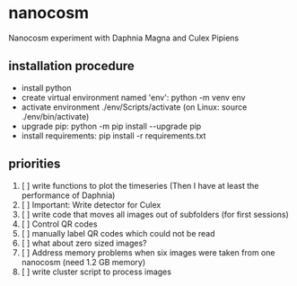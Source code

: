 # nanocosm

Nanocosm experiment with Daphnia Magna and Culex Pipiens

## installation procedure

+ install python
+ create virtual environment named 'env':  python -m venv env
+ activate environment ./env/Scripts/activate (on Linux: source ./env/bin/activate)
+ upgrade pip:   python -m pip install --upgrade pip
+ install requirements: pip install -r requirements.txt

## priorities

1. [ ] write functions to plot the timeseries (Then I have at least the performance of Daphnia)
2. [ ] Important: Write detector for Culex
3. [ ] write code that moves all images out of subfolders (for first sessions)
4. [ ] Control QR codes
5. [ ] manually label QR codes which could not be read
6. [ ] what about zero sized images?
7. [ ] Address memory problems when six images were taken from one nanocosm (need 1.2 GB memory)
8. [ ] write cluster script to process images
